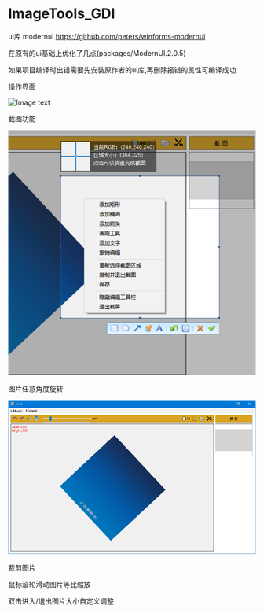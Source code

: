 # ImageTools_GDI

ui库 modernui https://github.com/peters/winforms-modernui

在原有的ui基础上优化了几点(packages/ModernUI.2.0.5)

如果项目编译时出错需要先安装原作者的ui库,再删除报错的属性可编译成功.

操作界面

![Image text](https://github.com/ca0t/ImageTools_GDI/blob/main/readme/%E6%93%8D%E4%BD%9C%E7%95%8C%E9%9D%A2.png)

截图功能

![Image text](https://github.com/MrWYi/ImageTools_GDI/blob/main/readme/%E6%88%AA%E5%9B%BE.png)

图片任意角度旋转

![Image text](https://github.com/MrWYi/ImageTools_GDI/blob/main/readme/%E6%97%8B%E8%BD%AC.png)

裁剪图片

鼠标滚轮滑动图片等比缩放

双击进入/退出图片大小自定义调整

